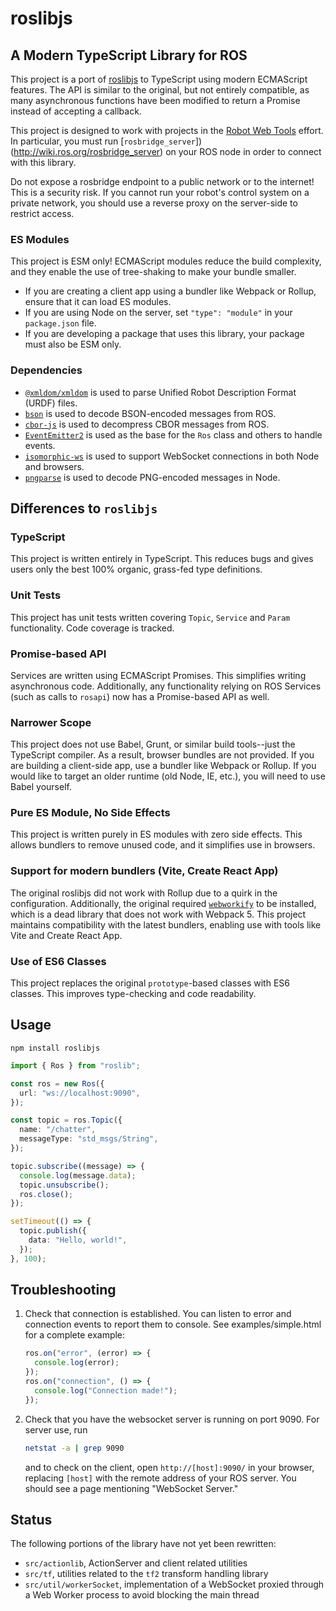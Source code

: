 # roslibjs

## A Modern TypeScript Library for ROS

This project is a port of [roslibjs](http://wiki.ros.org/roslibjs) to TypeScript using modern ECMAScript features. The API is similar to the original, but not entirely compatible, as many asynchronous functions have been modified to return a Promise instead of accepting a callback.

This project is designed to work with projects in the [Robot Web Tools](http://robotwebtools.org/) effort. In particular, you must run [`rosbridge_server`])(http://wiki.ros.org/rosbridge_server) on your ROS node in order to connect with this library.

Do not expose a rosbridge endpoint to a public network or to the internet! This is a security risk. If you cannot run your robot's control system on a private network, you should use a reverse proxy on the server-side to restrict access.

### ES Modules

This project is ESM only! ECMAScript modules reduce the build complexity, and they enable the use of tree-shaking to make your bundle smaller.

- If you are creating a client app using a bundler like Webpack or Rollup, ensure that it can load ES modules.
- If you are using Node on the server, set `"type": "module"` in your `package.json` file.
- If you are developing a package that uses this library, your package must also be ESM only.

### Dependencies

- [`@xmldom/xmldom`](https://github.com/xmldom/xmldom) is used to parse Unified Robot Description Format (URDF) files.
- [`bson`](https://github.com/mongodb/js-bson) is used to decode BSON-encoded messages from ROS.
- [`cbor-js`](https://github.com/paroga/cbor-js) is used to decompress CBOR messages from ROS.
- [`EventEmitter2`](https://github.com/EventEmitter2/EventEmitter2) is used as the base for the `Ros` class and others to handle events.
- [`isomorphic-ws`](https://github.com/heineiuo/isomorphic-ws/) is used to support WebSocket connections in both Node and browsers.
- [`pngparse`](https://github.com/darkskyapp/pngparse) is used to decode PNG-encoded messages in Node.

## Differences to `roslibjs`

### TypeScript

This project is written entirely in TypeScript. This reduces bugs and gives users only the best 100% organic, grass-fed type definitions.

### Unit Tests

This project has unit tests written covering `Topic`, `Service` and `Param` functionality. Code coverage is tracked.

### Promise-based API

Services are written using ECMAScript Promises. This simplifies writing asynchronous code. Additionally, any functionality relying on ROS Services (such as calls to `rosapi`) now has a Promise-based API as well.

### Narrower Scope

This project does not use Babel, Grunt, or similar build tools--just the TypeScript compiler. As a result, browser bundles are not provided. If you are building a client-side app, use a bundler like Webpack or Rollup. If you would like to target an older runtime (old Node, IE, etc.), you will need to use Babel yourself.

### Pure ES Module, No Side Effects

This project is written purely in ES modules with zero side effects. This allows bundlers to remove unused code, and it simplifies use in browsers.

### Support for modern bundlers (Vite, Create React App)

The original roslibjs did not work with Rollup due to a quirk in the configuration. Additionally, the original required [`webworkify`](https://github.com/browserify/webworkify) to be installed, which is a dead library that does not work with Webpack 5. This project maintains compatibility with the latest bundlers, enabling use with tools like Vite and Create React App.

### Use of ES6 Classes

This project replaces the original `prototype`-based classes with ES6 classes. This improves type-checking and code readability.

## Usage

```
npm install roslibjs
```

```ts
import { Ros } from "roslib";

const ros = new Ros({
  url: "ws://localhost:9090",
});

const topic = ros.Topic({
  name: "/chatter",
  messageType: "std_msgs/String",
});

topic.subscribe((message) => {
  console.log(message.data);
  topic.unsubscribe();
  ros.close();
});

setTimeout(() => {
  topic.publish({
    data: "Hello, world!",
  });
}, 100);
```

## Troubleshooting

1. Check that connection is established. You can listen to error and
   connection events to report them to console. See
   examples/simple.html for a complete example:

   ```ts
   ros.on("error", (error) => {
     console.log(error);
   });
   ros.on("connection", () => {
     console.log("Connection made!");
   });
   ```

2. Check that you have the websocket server is running on
   port 9090. For server use, run

   ```bash
   netstat -a | grep 9090
   ```

   and to check on the client, open `http://[host]:9090/` in your browser,
   replacing `[host]` with the remote address of your ROS server. You should
   see a page mentioning "WebSocket Server."

## Status

The following portions of the library have not yet been rewritten:

- `src/actionlib`, ActionServer and client related utilities
- `src/tf`, utilities related to the `tf2` transform handling library
- `src/util/workerSocket`, implementation of a WebSocket proxied through a Web Worker process to avoid blocking the main thread

